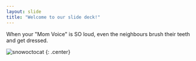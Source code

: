 ```yaml
---
layout: slide
title: "Welcome to our slide deck!"
---
```


When your "Mom Voice" is SO loud, even the neighbours brush their teeth and get dressed.


![snowoctocat](https://octodex.github.com/images/snowoctocat.png)
{: .center}
